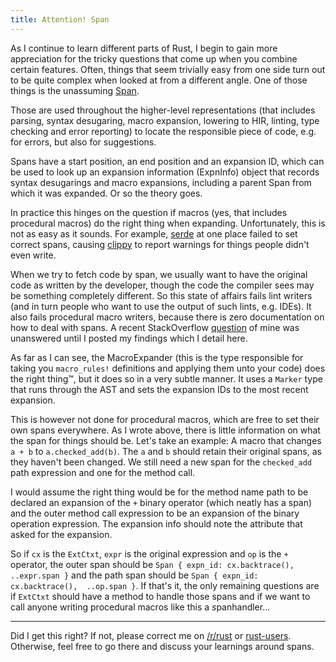 ```yaml
---
title: Attention! Span
---
```


As I continue to learn different parts of Rust, I begin to gain more 
appreciation for the tricky questions that come up when you combine certain 
features. Often, things that seem trivially easy from one side turn out to be 
quite complex when looked at from a different angle. One of those things is the 
unassuming 
[Span](https://github.com/rust-lang/rust/blob/4960f2f9074d0d0f9de80b39f0b0ded6547e2ad8/src/libsyntax/codemap.rs#L126).

Those are used throughout the higher-level representations (that includes 
parsing, syntax desugaring, macro expansion, lowering to HIR, linting, type 
checking and error reporting) to locate the responsible piece of code, e.g. for 
errors, but also for suggestions.

Spans have a start position, an end position and an expansion ID, which can be 
used to look up an expansion information (ExpnInfo) object that records syntax 
desugarings and macro expansions, including a parent Span from which it was 
expanded. Or so the theory goes.

In practice this hinges on the question if macros (yes, that includes 
procedural macros) do the right thing when expanding. Unfortunately, this is 
not as easy as it sounds. For example, [serde](https://crates.io/crates/serde) 
at one place failed to set correct spans, causing 
[clippy](https://github.com/Manishearth/rust-clippy) to report warnings for 
things people didn't even write.

When we try to fetch code by span, we usually want to have the original code as 
written by the developer, though the code the compiler sees may be something 
completely different. So this state of affairs fails lint writers (and in turn 
people who want to use the output of such lints, e.g. IDEs). It also fails 
procedural macro writers, because there is zero documentation on how to deal 
with spans. A recent StackOverflow 
[question](https://stackoverflow.com/questions/37582502/how-to-correctly-deal-with-spans-in-procedural-macros) 
of mine was unanswered until I posted my findings which I detail here.

As far as I can see, the MacroExpander (this is the type responsible for taking 
you `macro_rules!` definitions and applying them unto your code) does the right 
thing™, but it does so in a very subtle manner. It uses a `Marker` type that 
runs through the AST and sets the expansion IDs to the most recent expansion.

This is however not done for procedural macros, which are free to set their own 
spans everywhere. As I wrote above, there is little information on what the 
span for things should be. Let's take an example: A macro that changes `a + b` 
to `a.checked_add(b)`. The `a` and `b` should retain their original spans, as 
they haven't been changed. We still need a new span for the `checked_add` path 
expression and one for the method call.

I would assume the right thing would be for the method name path to be declared 
an expansion of the `+` binary operator (which neatly has a span) and the outer 
method call expression to be an expansion of the binary operation expression. 
The expansion info should note the attribute that asked for the expansion.

So if `cx` is the `ExtCtxt`, `expr` is the original expression and `op` is the 
`+` operator, the outer span should be `Span { expn_id: cx.backtrace(), 
..expr.span }` and the path span should be `Span { expn_id: cx.backtrace(), 
..op.span }`. If that's it, the only remaining questions are if `ExtCtxt` 
should have a method to handle those spans and if we want to call anyone 
writing procedural macros like this a *s*panhandler...

----

Did I get this right? If not, please correct me on 
[/r/rust](https://reddit.com/r/rust) or 
[rust-users](https://users.rust-lang.org). Otherwise, feel free to go there and 
discuss your learnings around spans.


